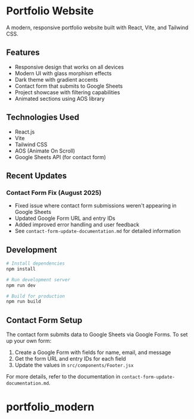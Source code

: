 # Portfolio Website

A modern, responsive portfolio website built with React, Vite, and Tailwind CSS.

## Features

- Responsive design that works on all devices
- Modern UI with glass morphism effects
- Dark theme with gradient accents
- Contact form that submits to Google Sheets
- Project showcase with filtering capabilities
- Animated sections using AOS library

## Technologies Used

- React.js
- Vite
- Tailwind CSS
- AOS (Animate On Scroll)
- Google Sheets API (for contact form)

## Recent Updates

### Contact Form Fix (August 2025)
- Fixed issue where contact form submissions weren't appearing in Google Sheets
- Updated Google Form URL and entry IDs
- Added improved error handling and user feedback
- See `contact-form-update-documentation.md` for detailed information

## Development

```bash
# Install dependencies
npm install

# Run development server
npm run dev

# Build for production
npm run build
```

## Contact Form Setup

The contact form submits data to Google Sheets via Google Forms. To set up your own form:

1. Create a Google Form with fields for name, email, and message
2. Get the form URL and entry IDs for each field
3. Update the values in `src/components/Footer.jsx`

For more details, refer to the documentation in `contact-form-update-documentation.md`.
# portfolio_modern
